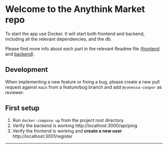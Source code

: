 # Welcome to the Anythink Market repo

To start the app use Docker. It will start both frontend and backend, including all the relevant dependencies, and the db.

Please find more info about each part in the relevant Readme file ([frontend](frontend/readme.md) and [backend](backend/README.md)).

## Development

When implementing a new feature or fixing a bug, please create a new pull request against `main` from a feature/bug branch and add `@vanessa-cooper` as reviewer.

## First setup

1. Run `docker-compose up` from the project root directory.
2. Verify the backend is working http://localhost:3000/api/ping
3. Verify the frontend is working and **create a new user** http://localhost:3001/register
****